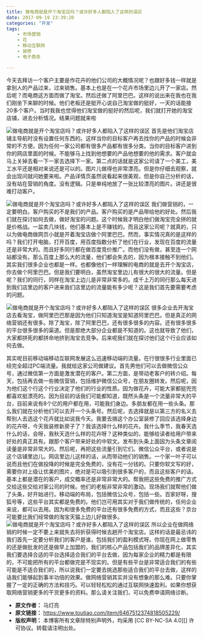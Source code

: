 ```yaml
---
title: 做电商就是开个淘宝店吗？或许好多人都陷入了这样的误区
date: 2017-09-19 23:39:20
categories: "开发"
tags:
	- 市场营销
	- 花
	- 移动互联网
	- 装修
	- 电子商务

---
```


今天去拜访一个客户主要是作花卉的他们公司的大概情况呢？也跟好多钱一样就是拿别人的产品过来，过来销售。基本上也是在一个花卉市场里边儿开了一家店。然后呢？而电商这方面而做了淘宝。然后还做了阿里巴巴。这样的说出来在我也在我们刚坐下来聊的时候。他们老板还是挺开心说自己淘宝做的挺好，一天的话能接20多个客户。当时我我也觉得他们淘宝做的挺好的然后呢，我们就打开她的淘宝店铺，进去分析情况。结果问题就来啦

![做电商就是开个淘宝店吗？或许好多人都陷入了这样的误区][BVEY-Z2IY-RUEB.jpg] 首先是他们淘宝店铺主导航时没有设置任何东西的。这样当你的目标客户再去找你的产品的时候会非常的不方便。因为任何一家公司都有很多产品都有很多分类。当你的目标客户进到你的网店里面的时候。不能够马上找到他想要的产品他想要的他的需求。客户就会马上关掉去看一下一家去选择下一家。第二点的话就是这家公司请了一个美工，美工水平还是相对来说还是可以的。图片儿做得也非常漂亮。但是你仔细去观察，就会出现问就问她要来啦。产品详情页虽然说看起来很美观，但是你自己分析的话，没有站在营销的角度。没有逻辑。只是单纯地放了一张比较漂亮的图片。讲还是很难打动客户。

![做电商就是开个淘宝店吗？或许好多人都陷入了这样的误区][Q6JV-ENER-YF73.jpg] 我们做营销的，一定要明白。客户购买的不是我们的产品。客户购买的是产品带给他的好处。然后我们就在探讨如何去做，做好淘宝的问题。这个时候我才明白他们做淘宝完全拼的就是价格战。一盆卖几块钱，他们基本上是不赚钱的。而且这家公司呢？就真的，只以为做电商做网页小就是开着淘宝店做个阿里巴巴。然而，事实情况真的是这样的吗？我们打开电脑，打开百度，用百度指数分析了他们在行业，发现在百度的流量还是非常大的。而且好多同行都在做百度竞价推广。而他们没有做，甚至连一个网站都没有。那么百度上那么大的流量，他们都会失去的，因为根本接触不到他们。其实我们很多企业也都是一样。也都像他们一样理解的电商的就是去开个淘宝店，你去做个阿里巴巴。但是我们要明白，虽然淘宝里边儿有很大的很大的流量。但是呢？我们的同行，同样在淘宝上边儿是非常非常多的。成千上万的同行那么每天进到我们店里边的客户进来我们店里边的流量能有多少呢？这是我们首先要需要考虑的问题。

![做电商就是开个淘宝店吗？或许好多人都陷入了这样的误区][FF22-UZRA-EIQB.jpg] 很多企业去开淘宝店去看淘宝，做阿里巴巴那是因为他们只知道淘宝是知道阿里巴巴。但是真正的网络营销还有很多。除了淘宝，除了阿里巴巴，还有很多很多的内容。还有很多很多的平台很多很多的渠道。但是那绝大部分企业都是不知道的。这也就导致了他们，大家都拼死的都拼命地挤到淘宝去竞争。后来呢我们就在探讨他们这个行业应该如何去做。

其实呢目前移动端移动互联网发展这么迅速移动端的流量。在行很很多行业里面已经完全超过PC端流量。我就给这家公司做建议。首先男他们可以去做微信公众号，通过微信第一方面是激发潜在的客户。第二方面，是带动老客户的转介绍。每天，包括再去做一些微信营销，包括维护微信公众号，在朋友圈转发。然后呢，因为他们这个行这个行业决定了他们的行业的性质。因为做花卉，可能大家都挺兜兜都喜欢挺漂亮的。因为目前的话我们可能都知道，既然头条是一个流量非常大的平台，目前来说有8个亿的用户都在用，可能我们身边。多朋友都在用一些头条。那么我们就在分析他们可以去开一个头条号。然后呢，去选择就是以第三方的名义去帮别人去选这个花卉就比如说我今天。我要去搞这个办公室装修了回应该选择身边的花卉呀，今天我装修新房子了？我该选择什么样的花卉。我什么季节，我春天选什么的话，会呀，我秋天选什么样的花卉呀？这种类似的，能够给读者给用户带来好处的真正具有。跟那个客户带来好处的中软文。发布到头条上面因为头条文章阅读量是非常非常大的。然后呢，再把这些流量引到它们。微信公众平台，或者说是这个店铺里边儿。网店里边儿这样的话，从而带动他们的销售。一个家一叶子可以说而且他们在做投降的时候是完全免费的，没有花一分钱的。只要你软文写的好，需要你对上级让优美的图片，绝对是可以吸引到很多客户的，而且这些客户的话。基本上都是潜在的客户，成交概率还是非常非常大的。帮我把这些免费的推广方式交给这些交给对家公司的时候。他们的老板非常非常的激动。现场我们就帮他们做了头条，好开始进行。移动端的布局，包括微信公众号，包括一些。百家好呀，搜狐号等，这些平台其实都是免费的。他们岂可用其实对于我们做传统的，任何企业来说，都可以去用。因为和很多免费的平台还有很多免费的方式，而且这些？京台可能要比我们经常做的淘宝天猫上边儿好做很多。  
![做电商就是开个淘宝店吗？或许好多人都陷入了这样的误区][RNNE-MZQR-UVRI.jpg] 所以企业在做网络销的时候一定不要上来就失去将折获得时候去趟开个淘宝店。这样的话是最忌讳的我们首先一定要分析我们的客户是谁，包括我们的盈利模式呀。你现在网上做零售的还是做批发的还是做早上加盟的，我们的核心产品包括我们的品牌差异化，其实我们要选择合适的平台选择适合我们的平台去做，因为每家企业的精力都是有限的，不可能把所有的平台都做完是不现实的。但是有些平台是非常适合我们的有些可能是不适合我们的，所以说我们一定要去挑选那些适合我们的平台去做，这样的话我们能够起到事半功倍的效果。做网络营销其实并没有想象的那么难。只要你掌握了一定的正确的方法和技巧。可以轻轻松松的通过互联网快速盈利。如果你想获取网络营销更多的干货更多的资料。那么请关注我们，可以免费申请网络诊断。


[BVEY-Z2IY-RUEB.jpg]: /pro/os/crawler/BVEY-Z2IY-RUEB.jpg
[Q6JV-ENER-YF73.jpg]: /pro/os/crawler/Q6JV-ENER-YF73.jpg
[FF22-UZRA-EIQB.jpg]: /pro/os/crawler/FF22-UZRA-EIQB.jpg
[RNNE-MZQR-UVRI.jpg]: /pro/os/crawler/RNNE-MZQR-UVRI.jpg
 *  **原文作者：** 马灯亮
 *  **原文链接：** https://www.toutiao.com/item/6467512374818505229/
 *  **版权声明：** 本博客所有文章除特别声明外，均采用 [CC BY-NC-SA 4.0][] 许可协议。转载请注明出处。